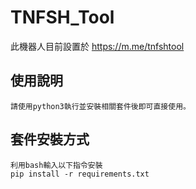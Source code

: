 # TNFSH_Tool
此機器人目前設置於 https://m.me/tnfshtool

## 使用說明
```
請使用python3執行並安裝相關套件後即可直接使用。
```

## 套件安裝方式
```
利用bash輸入以下指令安裝
pip install -r requirements.txt
```
